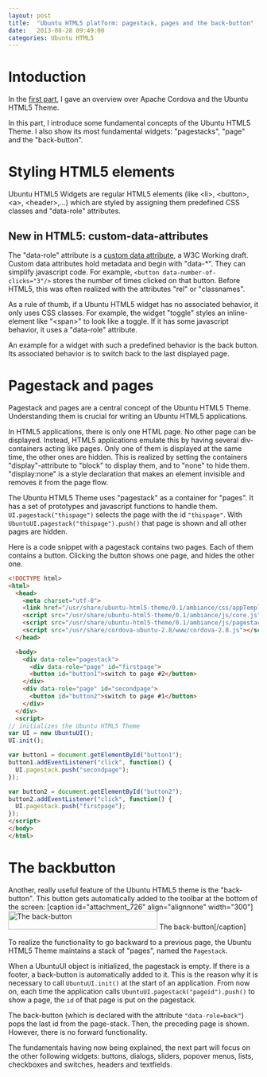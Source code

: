 ```yaml
---
layout: post
title:  "Ubuntu HTML5 platform: pagestack, pages and the back-button"
date:   2013-08-28 09:49:00
categories: Ubuntu HTML5
---
```

<h1>Intoduction</h1>
In the <a href="taming-the-ubuntu-html5-platform-part1/">first part</a>, I gave an overview over Apache Cordova and the Ubuntu HTML5 Theme.

In this part, I introduce some fundamental concepts of the Ubuntu HTML5 Theme. I also show its most fundamental widgets: "pagestacks", "page" and the "back-button".
<h1>Styling HTML5 elements</h1>
Ubuntu HTML5 Widgets are regular HTML5 elements (like &lt;li&gt;, &lt;button&gt;, &lt;a&gt;, &lt;header&gt;,...) which are styled by assigning them predefined CSS classes and "data-role" attributes.

<div class="box">
<h2>New in HTML5: custom-data-attributes</h2>
<p>The "data-role" attribute is a <a href="http://www.w3.org/TR/2011/WD-html5-20110525/elements.html#embedding-custom-non-visible-data-with-the-data-attributes">custom data attribute</a>, a W3C Working draft. Custom data attributes hold metadata and begin with "data-*". They can simplify javascript code. For example, <code>&lt;button data-number-of-clicks="3"/&gt;</code> stores the number of times clicked on that button. Before HTML5, this was often realized with the attributes "rel" or "classnames".</p>
</div>

As a rule of thumb, if a Ubuntu HTML5 widget has no associated behavior, it only uses CSS classes. For example, the widget "toggle" styles an inline-element like "&lt;span&gt;" to look like a toggle. If it has some javascript behavior, it uses a "data-role" attribute.

An example for a widget with such a predefined behavior is the back button. Its associated behavior is to switch back to the last displayed page.
<h1 id="pagestack">Pagestack and pages</h1>
Pagestack and pages are a central concept of the Ubuntu HTML5 Theme. Understanding them is crucial for writing an Ubuntu HTML5 applications.

In HTML5 applications, there is only one HTML page. No other page can be displayed. Instead, HTML5 applications emulate this by having several div-containers acting like pages. Only one of them is displayed at the same time, the other ones are hidden. This is realized by setting the containers "display"-attribute to "block" to display them, and to "none" to hide them. "display:none" is a style declaration that makes an element invisible and removes it from the page flow.

The Ubuntu HTML5 Theme uses "pagestack" as a container for "pages". It has a set of prototypes and javascript functions to handle them. <code>UI.pagestack("thispage")</code> selects the page with the id <code>"thispage"</code>. With <code>UbuntuUI.pagestack("thispage").push()</code> that page is shown and all other pages are hidden.

Here is a code snippet with a pagestack contains two pages. Each of them contains a button. Clicking the button shows one page, and hides the other one.

```html
<!DOCTYPE html>
<html>
  <head>
    <meta charset="utf-8">
    <link href="/usr/share/ubuntu-html5-theme/0.1/ambiance/css/appTemplate.css" rel="stylesheet"/>
    <script src="/usr/share/ubuntu-html5-theme/0.1/ambiance/js/core.js"></script>
    <script src="/usr/share/ubuntu-html5-theme/0.1/ambiance/js/pagestacks.js"></script>
    <script src="/usr/share/cordova-ubuntu-2.8/www/cordova-2.8.js"></script>
  </head>

  <body>
    <div data-role="pagestack">
      <div data-role="page" id="firstpage">
      <button id="button1">switch to page #2</button>
    </div>
    <div data-role="page" id="secondpage">
      <button id="button2">switch to page #1</button>
    </div>
  </div>
  <script>
// initializes the Ubuntu HTML5 Theme
var UI = new UbuntuUI();
UI.init();

var button1 = document.getElementById("button1");
button1.addEventListener("click", function() {
  UI.pagestack.push("secondpage");
});

var button2 = document.getElementById("button2");
button2.addEventListener("click", function() {
  UI.pagestack.push("firstpage");
});
</script>
</body>
</html>
```

<h1 id="backbutton">The backbutton</h1>
Another, really useful feature of the Ubuntu HTML5 theme is the "back-button". This button gets automatically added to the toolbar at the bottom of the screen:
[caption id="attachment_726" align="alignnone" width="300"]<a href="http://daniel-beck.org/wp-content/uploads/Backbutton.png"><img src="http://daniel-beck.org/wp-content/uploads/Backbutton-300x37.png" alt="The back-button" width="300" height="37" class="size-medium wp-image-726" /></a> The back-button[/caption]

To realize the functionality to go backward to a previous page, the Ubuntu HTML5 Theme maintains a stack of "pages", named the <code>Pagestack</code>.

When a UbuntuUI object is initialized, the pagestack is empty. If there is a footer, a back-button is automatically added to it. This is the reason why it is necessary to call <code>UbuntuUI.init()</code> at the start of an application.
From now on, each time the application calls <code>UbuntuUI.pagestack("pageid").push()</code> to show a page, the <code>id</code> of that page is put on the pagestack.

The back-button (which is declared with the attribute <code>"data-role=back"</code>) pops the last id from the page-stack. Then, the preceding page is shown. However, there is no forward functionality.

The fundamentals having now being explained, the next part will focus on the other following widgets: buttons, dialogs, sliders, popover menus, lists, checkboxes and switches, headers and textfields.